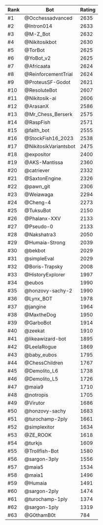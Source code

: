 Rank|Bot|Rating
---|---|---
#1|@Occhessadvanced|2635
#2|@Intron014|2633
#3|@M-Z_Bot|2632
#4|@Nikitosikbot|2630
#5|@TorBot|2625
#6|@YoBot_v2|2625
#7|@Africaata|2624
#8|@ReinforcementTrial|2624
#9|@ProteusSF-Godot|2621
#10|@ResoluteBot|2607
#11|@Nikitosik-ai|2606
#12|@ArasanX|2586
#13|@Mr_Chess_Berserk|2575
#14|@RaspFish|2571
#15|@faith_bot|2555
#16|@StockFish16_2023|2538
#17|@NikitosikVariantsbot|2475
#18|@expositor|2400
#19|@AKS-Mantissa|2360
#20|@catriever|2332
#21|@SaxtonEngine|2326
#22|@pawn_git|2306
#23|@Weiawaga|2294
#24|@Cheng-4|2273
#25|@TuksuBot|2150
#26|@Phalanx-XXV|2133
#27|@Pseudo-0|2133
#28|@Nakshatra3|2050
#29|@Humaia-Strong|2039
#30|@bekbot|2029
#31|@simpleEval|2029
#32|@Boris-Trapsky|2008
#33|@HistoryExplorer|1997
#34|@eubos|1990
#35|@honzovy-sachy-2|1990
#36|@Lynx_BOT|1978
#37|@jangine|1964
#38|@MaxtheDog|1950
#39|@GarboBot|1914
#40|@zeekat|1910
#41|@likeawizard-bot|1895
#42|@LeelaRogue|1869
#43|@baby_eubos|1795
#44|@ChessChildren|1767
#45|@Demolito_L6|1738
#46|@Demolito_L5|1726
#47|@maia9|1710
#48|@notropis|1705
#49|@Virutor|1686
#50|@honzovy-sachy|1683
#51|@turochamp-2ply|1661
#52|@simplexitor|1634
#53|@ZE_ROOK|1618
#54|@turkjs|1609
#55|@Trollfish-Bot|1580
#56|@sargon-3ply|1556
#57|@maia5|1534
#58|@maia1|1496
#59|@Humaia|1491
#60|@sargon-2ply|1474
#61|@turochamp-1ply|1374
#62|@sargon-1ply|1319
#63|@G0thamB0t|784
